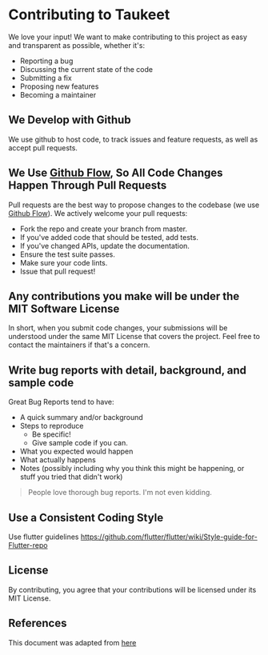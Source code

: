 # Contributing to Taukeet

We love your input! We want to make contributing to this project as easy and transparent as possible, whether it's:

- Reporting a bug
- Discussing the current state of the code
- Submitting a fix
- Proposing new features
- Becoming a maintainer

## We Develop with Github

We use github to host code, to track issues and feature requests, as well as accept pull requests.

## We Use [Github Flow](https://docs.github.com/en/get-started/quickstart/github-flow), So All Code Changes Happen Through Pull Requests
Pull requests are the best way to propose changes to the codebase (we use [Github Flow](https://docs.github.com/en/get-started/quickstart/github-flow)). We actively welcome your pull requests:

- Fork the repo and create your branch from master.
- If you've added code that should be tested, add tests.
- If you've changed APIs, update the documentation.
- Ensure the test suite passes.
- Make sure your code lints.
- Issue that pull request!

## Any contributions you make will be under the MIT Software License

In short, when you submit code changes, your submissions will be understood under the same MIT License that covers the project. Feel free to contact the maintainers if that's a concern.

## Write bug reports with detail, background, and sample code

Great Bug Reports tend to have:

- A quick summary and/or background
- Steps to reproduce
  - Be specific!
  - Give sample code if you can.
- What you expected would happen
- What actually happens
- Notes (possibly including why you think this might be happening, or stuff you tried that didn't work)


> People love thorough bug reports. I'm not even kidding.

## Use a Consistent Coding Style
Use flutter guidelines https://github.com/flutter/flutter/wiki/Style-guide-for-Flutter-repo

## License
By contributing, you agree that your contributions will be licensed under its MIT License.

## References
This document was adapted from [here](https://gist.github.com/briandk/3d2e8b3ec8daf5a27a62)
